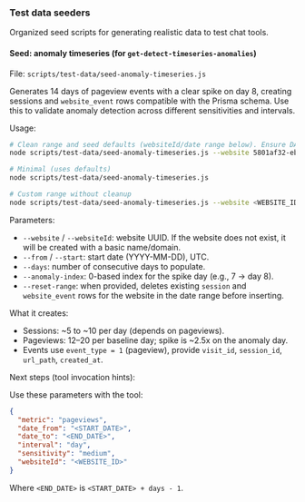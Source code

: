 ### Test data seeders

Organized seed scripts for generating realistic data to test chat tools.

#### Seed: anomaly timeseries (for `get-detect-timeseries-anomalies`)

File: `scripts/test-data/seed-anomaly-timeseries.js`

Generates 14 days of pageview events with a clear spike on day 8, creating sessions and `website_event` rows compatible with the Prisma schema. Use this to validate anomaly detection across different sensitivities and intervals.

Usage:

```bash
# Clean range and seed defaults (websiteId/date range below). Ensure DATABASE_URL is set.
node scripts/test-data/seed-anomaly-timeseries.js --website 5801af32-ebe2-4273-9e58-89de8971a2fd --from 2023-10-01 --days 14 --anomaly-index 7 --reset-range

# Minimal (uses defaults)
node scripts/test-data/seed-anomaly-timeseries.js

# Custom range without cleanup
node scripts/test-data/seed-anomaly-timeseries.js --website <WEBSITE_ID> --from 2023-12-01 --days 21 --anomaly-index 10
```

Parameters:

- `--website` / `--websiteId`: website UUID. If the website does not exist, it will be created with a basic name/domain.
- `--from` / `--start`: start date (YYYY-MM-DD), UTC.
- `--days`: number of consecutive days to populate.
- `--anomaly-index`: 0-based index for the spike day (e.g., 7 -> day 8).
- `--reset-range`: when provided, deletes existing `session` and `website_event` rows for the website in the date range before inserting.

What it creates:

- Sessions: ~5 to ~10 per day (depends on pageviews).
- Pageviews: 12–20 per baseline day; spike is ~2.5x on the anomaly day.
- Events use `event_type = 1` (pageview), provide `visit_id`, `session_id`, `url_path`, `created_at`.

Next steps (tool invocation hints):

Use these parameters with the tool:

```json
{
  "metric": "pageviews",
  "date_from": "<START_DATE>",
  "date_to": "<END_DATE>",
  "interval": "day",
  "sensitivity": "medium",
  "websiteId": "<WEBSITE_ID>"
}
```

Where `<END_DATE>` is `<START_DATE> + days - 1`.


